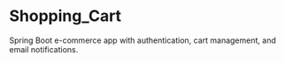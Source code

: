 # Shopping_Cart
Spring Boot e-commerce app with authentication, cart management, and email notifications.
